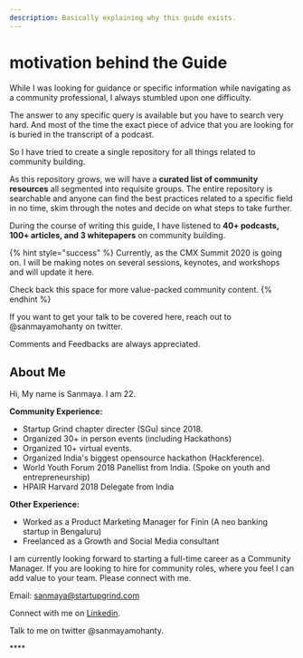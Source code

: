 ```yaml
---
description: Basically explaining why this guide exists.
---
```


# motivation behind the Guide

While I was looking for guidance or specific information while navigating as a community professional, I always stumbled upon one difficulty. 

The answer to any specific query is available but you have to search very hard. And most of the time the exact piece of advice that you are looking for is buried in the transcript of a podcast.

So I have tried to create a single repository for all things related to community building.

As this repository grows, we will have a **curated list of community resources** all segmented into requisite groups. The entire repository is searchable and anyone can find the best practices related to a specific field in no time, skim through the notes and decide on what steps to take further. 

During the course of writing this guide, I have listened to **40+ podcasts, 100+ articles, and 3 whitepapers** on community building.

{% hint style="success" %}
Currently, as the CMX Summit 2020 is going on. I will be making notes on several sessions, keynotes, and workshops and will update it here.

Check back this space for more value-packed community content.
{% endhint %}



If you want to get your talk to be covered here, reach out to @sanmayamohanty on twitter.

Comments and Feedbacks are always appreciated.



## About Me

Hi, My name is Sanmaya. I am 22.

**Community Experience:**

* Startup Grind chapter directer \(SGu\) since 2018.
* Organized 30+ in person events \(including Hackathons\)
* Organized 10+ virtual events.
* Organized India's biggest opensource hackathon \(Hackference\).
* World Youth Forum 2018 Panellist from India. \(Spoke on youth and entrepreneurship\)
* HPAIR Harvard 2018 Delegate from India

**Other Experience:**

* Worked as a Product Marketing Manager for Finin \(A neo banking startup in Bengaluru\)
* Freelanced as a Growth and Social Media consultant

I am currently looking forward to starting a full-time career as a Community Manager. If you are looking to hire for community roles, where you feel I can add value to your team. Please connect with me.

Email: sanmaya@startupgrind.com

Connect with me on [Linkedin](https://www.linkedin.com/in/sanmayamohanty/).

Talk to me on twitter @sanmayamohanty.

\*\*\*\*

 

